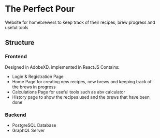 # The Perfect Pour
Website for homebrewers to keep track of their recipes, brew progress and useful tools

## Structure
### Frontend 
Designed in AdobeXD, implemented in ReactJS 
Contains: 
* Login & Registration Page
* Home Page for creating new recipes, new brews and keeping track of the brews in progress
* Calculations Page for useful tools such as abv calculator 
* History page to show the recipes used and the brews that have been done
### Backend
* PostgreSQL Database
* GraphQL Server
